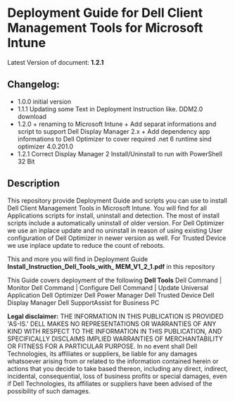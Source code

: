 # Deployment Guide for Dell Client Management Tools for Microsoft Intune

Latest Version of document: **1.2.1**

## Changelog:
- 1.0.0   initial version
- 1.1.1   Updating some Text in Deployment Instruction like. DDM2.0 download
- 1.2.0   + renaming to Microsoft Intune  + Add separat informations and script to support Dell Display Manager 2.x + Add dependency app informations to Dell Optimizer to cover required .net 6 runtime sind optimizer 4.0.201.0
- 1.2.1   Correct Display Manager 2 Install/Uninstall to run with PowerShell 32 Bit

## Description
This repository provide Deployment Guide and scripts you can use to install Dell Client Management Tools in Microsoft Intune.
You will find for all Applications scripts for install, uninstall and detection. The most of install scripts include a automatically uninstall of older version. For Dell Optimizer we use an inplace update and no uninstall in reason of using existing User configuration of Dell Optimizer in newer version as well. For Trusted Device we use inplace update to reduce the count of reboots.

This and more you will find in Deployment Guide **Install_Instruction_Dell_Tools_with_ MEM_V1_2_1.pdf** in this repository

This Guide covers deployment of the following **Dell Tools**
Dell Command | Monitor
Dell Command | Configure
Dell Command | Update Universal Application
Dell Optimizer
Dell Power Manager
Dell Trusted Device
Dell Display Manager
Dell SupportAssist for Business PC

**Legal disclaimer:** THE INFORMATION IN THIS PUBLICATION IS PROVIDED 'AS-IS.' DELL MAKES NO REPRESENTATIONS OR WARRANTIES OF ANY KIND WITH RESPECT TO THE INFORMATION IN THIS PUBLICATION, AND SPECIFICALLY DISCLAIMS IMPLIED WARRANTIES OF MERCHANTABILITY OR FITNESS FOR A PARTICULAR PURPOSE. In no event shall Dell Technologies, its affiliates or suppliers, be liable for any damages whatsoever arising from or related to the information contained herein or actions that you decide to take based thereon, including any direct, indirect, incidental, consequential, loss of business profits or special damages, even if Dell Technologies, its affiliates or suppliers have been advised of the possibility of such damages.
